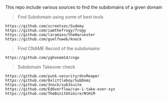 This repo include various sources to find the subdomains of a given domain

> Find Subdomain using some of best tools
```
https://github.com/screetsec/Sudomy
https://github.com/iamthefrogy/frogy
https://github.com/laramies/theHarvester
https://github.com/guelfoweb/knock
```


> Find CNAME Record of the subdomains
```
https://github.com/yghonem14/cngo
```


> Subdomain Takeover check
```
https://github.com/punk-security/dnsReaper
https://github.com/0xlittleboy/SubDomz
https://github.com/3nock/sub3suite
https://github.com/EdOverflow/can-i-take-over-xyz
https://github.com/TheBinitGhimire/NtHiM
```
